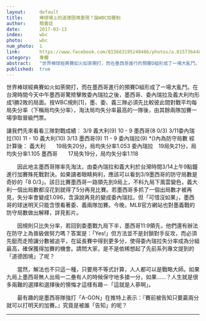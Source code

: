 ```yaml
---
layout:     default
title:      棒球場上的道德困境重現？論WBC加賽制
author:     簡書廷
date:       2017-03-13
index:      wbc
photo:      wbc
num_photo:  1
link:       https://www.facebook.com/815683195240466/photos/a.815736448568474.1073741828.815683195240466/918344428307675/?type=3&theater
category:   專欄
abstract:   "世界棒球經典賽如火如荼開打，而在墨西哥進行的預賽D組形成了一場大亂鬥。在台灣時間今天中午墨西哥驚險擊敗委內瑞拉之後，墨西哥、委內瑞拉及義大利均形成1勝2敗的局面。按WBC規則[1]，墨、委、義三隊必須先比較彼此間對戰平均每局失分率（下稱局均失分率），淘汰局均失分率最高的一隊後，由其餘兩隊加賽一場爭取晉級門票。"
published:  true
---
```


   世界棒球經典賽如火如荼開打，而在墨西哥進行的預賽D組形成了一場大亂鬥。在台灣時間今天中午墨西哥驚險擊敗委內瑞拉之後，墨西哥、委內瑞拉及義大利均形成1勝2敗的局面。按WBC規則[1]，墨、委、義三隊必須先比較彼此間對戰平均每局失分率（下稱局均失分率），淘汰局均失分率最高的一隊後，由其餘兩隊加賽一場爭取晉級門票。

讓我們先來看看三隊對戰成績：
3/9 義大利(9) 10 - 9 墨西哥(8 0/3) 
3/11委內瑞拉(10) 11 - 10 義大利(10)
3/13 墨西哥(9) 11 - 9 委內瑞拉(9)
*()內為防守局數
經計算後：
義大利　　19局失20分，局均失分率1.053
委內瑞拉　19局失21分，局均失分率1.105
墨西哥　　17局失19分，局均失分率1.118

　　因此地主墨西哥隊率先淘汰，由委內瑞拉和義大利於台灣時間3/14上午9點鐘進行加賽殊死戰對決。如果讀者眼睛夠利，應該可以看到3/9墨西哥的防守局數是奇妙的「8 0/3」。該日比賽墨西哥一路領先到9局上，不料九局下風雲變色，義大利一個出局數都沒花到就得了5分再見比賽。若墨西哥多抓了一個出局數才被再見，失分率會變成1.096，含淚說再見的變成委內瑞拉。但「可惜沒如果」，墨西哥的球迷明天只能含恨看著委、義兩隊加賽。今晚，MLB官方網站也對墨義戰的防守局數做出解釋，詳見影片。

　　因規則只比失分率，若回到委墨戰九局下半，墨西哥11:9領先，他們還有辦法在防守上為晉級做努力嗎？答案是：「Yes!」但方法並不是封鎖對手反攻，而必須先鋌而走險讓分數被追平，在延長賽中得到更多分，使得委內瑞拉失分率成為分組最高，確保獲得加賽的機會。請問大家，是不是依稀想起了先前系列專文提到的「道德困境」了呢？

　　當然，解法也不只這一種，只要用不等式計算，人人都可以是戰略大師。如果九局上墨西哥無人出局一二壘有人的時候保守地多搶一分，如果......？人生就是很多兩難的選擇和選擇後的懊悔才這樣有趣－「這就是人蔘啊」。

　　最有趣的是墨西哥隊強打「A-GON」在推特上表示：『賽前被告知只要贏兩分就可以打明天的加賽。』究竟是被誰「告知」的呢？

---
